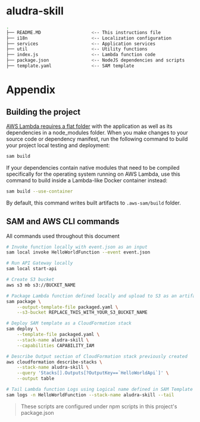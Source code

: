 # aludra-skill

```bash
.
├── README.MD                   <-- This instructions file
├── i18n                        <-- Localization configuration
├── services                    <-- Application services
├── util                        <-- Utility functions
├── index.js                    <-- Lambda function code
├── package.json                <-- NodeJS dependencies and scripts
├── template.yaml               <-- SAM template
```

# Appendix

## Building the project

[AWS Lambda requires a flat folder](https://docs.aws.amazon.com/lambda/latest/dg/nodejs-create-deployment-pkg.html) with the application as well as its dependencies in a node_modules folder. When you make changes to your source code or dependency manifest,
run the following command to build your project local testing and deployment:

```bash
sam build
```

If your dependencies contain native modules that need to be compiled specifically for the operating system running on AWS Lambda, use this command to build inside a Lambda-like Docker container instead:
```bash
sam build --use-container
```

By default, this command writes built artifacts to `.aws-sam/build` folder.

## SAM and AWS CLI commands

All commands used throughout this document

```bash
# Invoke function locally with event.json as an input
sam local invoke HelloWorldFunction --event event.json

# Run API Gateway locally
sam local start-api

# Create S3 bucket
aws s3 mb s3://BUCKET_NAME

# Package Lambda function defined locally and upload to S3 as an artifact
sam package \
    --output-template-file packaged.yaml \
    --s3-bucket REPLACE_THIS_WITH_YOUR_S3_BUCKET_NAME

# Deploy SAM template as a CloudFormation stack
sam deploy \
    --template-file packaged.yaml \
    --stack-name aludra-skill \
    --capabilities CAPABILITY_IAM

# Describe Output section of CloudFormation stack previously created
aws cloudformation describe-stacks \
    --stack-name aludra-skill \
    --query 'Stacks[].Outputs[?OutputKey==`HelloWorldApi`]' \
    --output table

# Tail Lambda function Logs using Logical name defined in SAM Template
sam logs -n HelloWorldFunction --stack-name aludra-skill --tail
```

> These scripts are configured under npm scripts in this project's package.json
